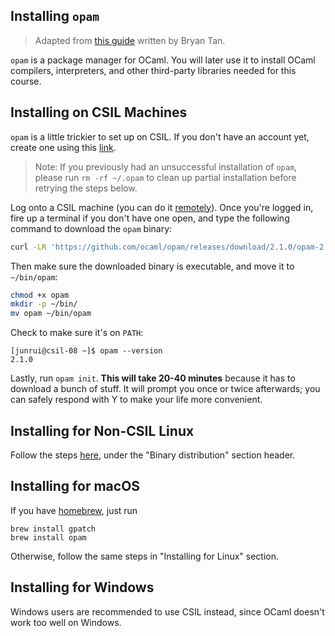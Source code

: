 ## Installing `opam`

> Adapted from [this guide](https://github.com/fredfeng/CS162/blob/master/sections/section1/install_ocaml.md) written by Bryan Tan.

`opam` is a package manager for OCaml. You will later use it to install OCaml compilers, interpreters, and other third-party libraries needed for this course.


## Installing on CSIL Machines

`opam` is a little trickier to set up on CSIL. If you don't have an account yet, create one using this [link](https://accounts.engr.ucsb.edu/create).


> Note: If you previously had an unsuccessful installation of `opam`, please run `rm -rf ~/.opam` to clean up partial installation before retrying the steps below.

Log onto a CSIL machine (you can do it [remotely](https://ucsb-engr.atlassian.net/wiki/spaces/EPK/pages/575373494/Can+I+remote+log+in+to+CSIL+Linux+from+home)). Once you're logged in, fire up a terminal if you don't have one open, and type the following command to download the `opam` binary:
```bash
curl -LR 'https://github.com/ocaml/opam/releases/download/2.1.0/opam-2.1.0-x86_64-linux' -o opam
```

Then make sure the downloaded binary is executable, and move it to `~/bin/opam`:
```bash
chmod +x opam
mkdir -p ~/bin/
mv opam ~/bin/opam
```
Check to make sure it's on `PATH`:
```
[junrui@csil-08 ~]$ opam --version
2.1.0
```
Lastly, run `opam init`. **This will take 20-40 minutes** because it has to download a bunch of stuff. It will prompt you once or twice afterwards; you can safely respond with Y to make your life more convenient.

## Installing for **Non-CSIL** Linux
Follow the steps [here](https://opam.ocaml.org/doc/Install.html#Binary-distribution), under the "Binary distribution" section header.


## Installing for macOS
If you have [homebrew](https://brew.sh/), just run
```
brew install gpatch
brew install opam
```

Otherwise, follow the same steps in "Installing for Linux" section.


## Installing for Windows
Windows users are recommended to use CSIL instead, since OCaml doesn't work too well on Windows.
